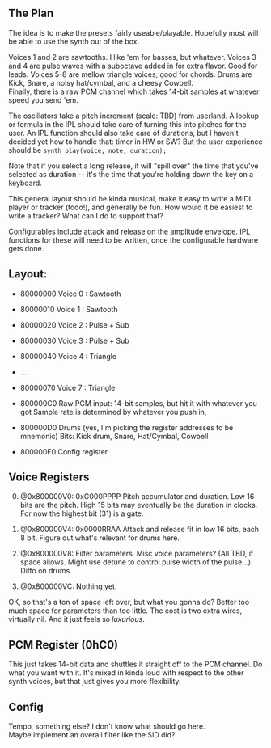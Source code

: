 ## The Plan

The idea is to make the presets fairly useable/playable.  Hopefully most will be able to use the synth out of the box.

Voices 1 and 2 are sawtooths.  I like 'em for basses, but whatever.
Voices 3 and 4 are pulse waves with a suboctave added in for extra flavor. Good for leads.
Voices 5-8 are mellow triangle voices, good for chords.
Drums are Kick, Snare, a noisy hat/cymbal, and a cheesy Cowbell.  
Finally, there is a raw PCM channel which takes 14-bit samples at whatever speed you send 'em.

The oscillators take a pitch increment (scale: TBD) from userland.  A lookup or formula in the IPL should take care of turning this into pitches for the user.
An IPL function should also take care of durations, but I haven't decided yet how to handle that: timer in HW or SW?
But the user experience should be `synth_play(voice, note, duration);`

Note that if you select a long release, it will "spill over" the time that you've selected as duration -- it's the time that you're holding down the key on a keyboard.  

This general layout should be kinda musical, make it easy to write a MIDI player or tracker (todo!), and generally be fun. How would it be easiest to write a tracker?  What can I do to support that?

Configurables include attack and release on the amplitude envelope.  IPL functions for these will need to be written, once the configurable hardware gets done.


## Layout: 

* 80000000 Voice 0 : Sawtooth
* 80000010 Voice 1 : Sawtooth
* 80000020 Voice 2 : Pulse + Sub
* 80000030 Voice 3 : Pulse + Sub
* 80000040 Voice 4 : Triangle
* ...
* 80000070 Voice 7 : Triangle

* 800000C0 Raw PCM input: 14-bit samples, but hit it with whatever you got
  Sample rate is determined by whatever you push in, 
* 800000D0 Drums  (yes, I'm picking the register addresses to be mnemonic)
  Bits: Kick drum, Snare, Hat/Cymbal, Cowbell
* 800000F0 Config register

## Voice Registers 

0. @0x800000V0: 0xG000PPPP    Pitch accumulator and duration.  Low 16 bits are the pitch.  High 15 bits may eventually be the duration in clocks.  For now the highest bit (31) is a gate.

1. @0x800000V4: 0x0000RRAA  Attack and release fit in low 16 bits, each 8 bit. Figure out what's relevant for drums here.  

2. @0x800000V8: Filter parameters. Misc voice parameters? (All TBD, if space allows.  Might use detune to control pulse width of the pulse...)  Ditto on drums.

3. @0x800000VC: Nothing yet.

OK, so that's a ton of space left over, but what you gonna do?  Better too much space for parameters than too little.  The cost is two extra wires, virtually nil.  And it just feels so _luxurious_.

## PCM Register (0hC0)

This just takes 14-bit data and shuttles it straight off to the PCM channel.  Do what you want with it.
It's mixed in kinda loud with respect to the other synth voices, but that just gives you more flexibility.

## Config

Tempo, something else?  I don't know what should go here.  
Maybe implement an overall filter like the SID did?  

